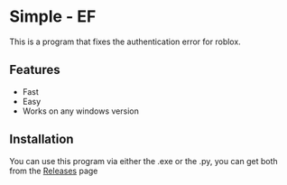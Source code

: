 # Simple - EF

This is a program that fixes the authentication error for roblox.
## Features

- Fast
- Easy
- Works on any windows version
## Installation 

You can use this  program via either the .exe or the .py, you can get both from the [Releases](github.com/Bink-lab/Simple-EF/releases/latest)
page